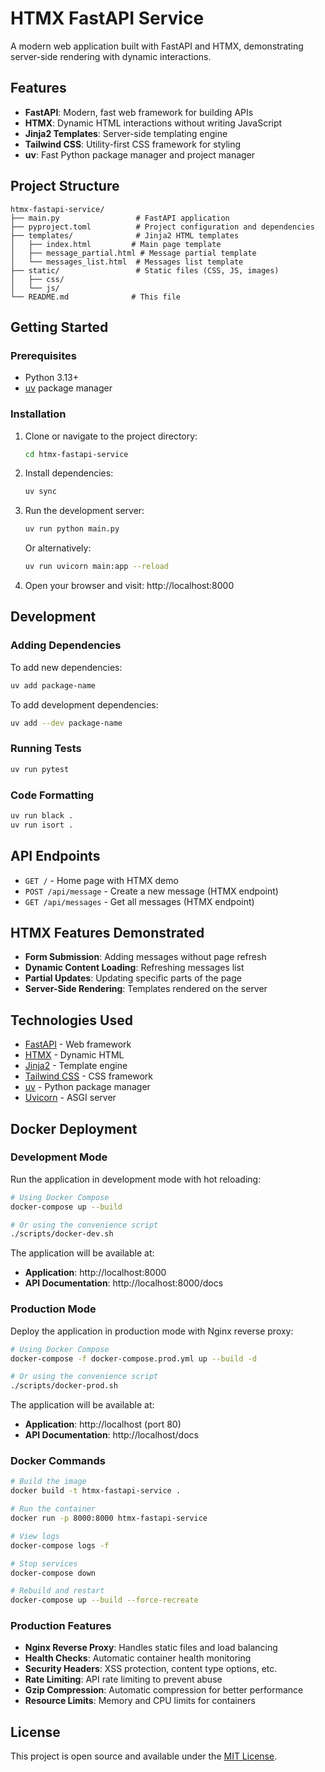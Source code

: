 # HTMX FastAPI Service

A modern web application built with FastAPI and HTMX, demonstrating server-side rendering with dynamic interactions.

## Features

- **FastAPI**: Modern, fast web framework for building APIs
- **HTMX**: Dynamic HTML interactions without writing JavaScript
- **Jinja2 Templates**: Server-side templating engine
- **Tailwind CSS**: Utility-first CSS framework for styling
- **uv**: Fast Python package manager and project manager

## Project Structure

```
htmx-fastapi-service/
├── main.py                 # FastAPI application
├── pyproject.toml          # Project configuration and dependencies
├── templates/              # Jinja2 HTML templates
│   ├── index.html         # Main page template
│   ├── message_partial.html # Message partial template
│   └── messages_list.html  # Messages list template
├── static/                 # Static files (CSS, JS, images)
│   ├── css/
│   └── js/
└── README.md              # This file
```

## Getting Started

### Prerequisites

- Python 3.13+
- [uv](https://docs.astral.sh/uv/) package manager

### Installation

1. Clone or navigate to the project directory:
   ```bash
   cd htmx-fastapi-service
   ```

2. Install dependencies:
   ```bash
   uv sync
   ```

3. Run the development server:
   ```bash
   uv run python main.py
   ```

   Or alternatively:
   ```bash
   uv run uvicorn main:app --reload
   ```

4. Open your browser and visit: http://localhost:8000

## Development

### Adding Dependencies

To add new dependencies:
```bash
uv add package-name
```

To add development dependencies:
```bash
uv add --dev package-name
```

### Running Tests

```bash
uv run pytest
```

### Code Formatting

```bash
uv run black .
uv run isort .
```

## API Endpoints

- `GET /` - Home page with HTMX demo
- `POST /api/message` - Create a new message (HTMX endpoint)
- `GET /api/messages` - Get all messages (HTMX endpoint)

## HTMX Features Demonstrated

- **Form Submission**: Adding messages without page refresh
- **Dynamic Content Loading**: Refreshing messages list
- **Partial Updates**: Updating specific parts of the page
- **Server-Side Rendering**: Templates rendered on the server

## Technologies Used

- [FastAPI](https://fastapi.tiangolo.com/) - Web framework
- [HTMX](https://htmx.org/) - Dynamic HTML
- [Jinja2](https://jinja.palletsprojects.com/) - Template engine
- [Tailwind CSS](https://tailwindcss.com/) - CSS framework
- [uv](https://docs.astral.sh/uv/) - Python package manager
- [Uvicorn](https://www.uvicorn.org/) - ASGI server

## Docker Deployment

### Development Mode

Run the application in development mode with hot reloading:

```bash
# Using Docker Compose
docker-compose up --build

# Or using the convenience script
./scripts/docker-dev.sh
```

The application will be available at:
- **Application**: http://localhost:8000
- **API Documentation**: http://localhost:8000/docs

### Production Mode

Deploy the application in production mode with Nginx reverse proxy:

```bash
# Using Docker Compose
docker-compose -f docker-compose.prod.yml up --build -d

# Or using the convenience script
./scripts/docker-prod.sh
```

The application will be available at:
- **Application**: http://localhost (port 80)
- **API Documentation**: http://localhost/docs

### Docker Commands

```bash
# Build the image
docker build -t htmx-fastapi-service .

# Run the container
docker run -p 8000:8000 htmx-fastapi-service

# View logs
docker-compose logs -f

# Stop services
docker-compose down

# Rebuild and restart
docker-compose up --build --force-recreate
```

### Production Features

- **Nginx Reverse Proxy**: Handles static files and load balancing
- **Health Checks**: Automatic container health monitoring
- **Security Headers**: XSS protection, content type options, etc.
- **Rate Limiting**: API rate limiting to prevent abuse
- **Gzip Compression**: Automatic compression for better performance
- **Resource Limits**: Memory and CPU limits for containers

## License

This project is open source and available under the [MIT License](LICENSE).
